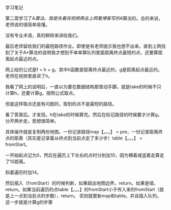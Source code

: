 学习笔记

第二周学习了A*算法。我是先看完视频再去上网看博客写的A*算法的。总的来说，老师说的很简单易懂。

没有专业术语，真的掰碎来讲给我们。

最后老师留给我们的最短路径作业。即使是有老师提示我也想不出来。直到上网找到了关于A*算法的说明我才想到不单单算队列里面距离终点最短的点，还要算距离起点最近的点。

网上给的公式是f = h + g。其中h函数是距离终点最近的，g是距离起点最近的。老师在视频里直讲了h。

我看了网上的说明后，一直以为要在数据结构那里动手脚。就是take的时候不只计算h，还要计算g。按照公式取点。

但是这样取点还是有问题的，取到的点不是最短的路径。

看了答案后。才发现。h在take的时候算完。然后在标记路径的时候要才计算g。分开两步走。思想很简单。

具体操作就是复制两份地图。一份记录路径map【。。。】 = pre，一份记录距离终点的距离（其实是记录着从终点到当前点走了多少步）table【。。。】 = fromStart。

一开始起点记为0，然后在遍历上下左右的点时分别加10，因为横着或竖着走算走了10距离。

斜着遍历时加14。

然后插入（fromStart）的时候判断，如果超出地图边界，return。如果是墙，return。如果当前遍历的点table【。。。】的fromStart小于传入来的fromStart（就是上一点到当前点的步数），return。
否则就更新map和table。并且插入队列。这一步就是计算g的步骤
